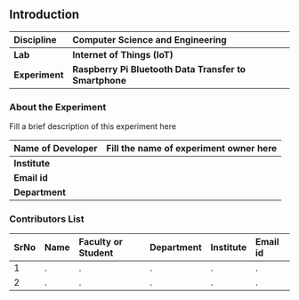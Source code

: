 ## Introduction


<b>Discipline | <b>Computer Science and Engineering
:--|:--|
<b> Lab | <b> Internet of Things (IoT) 
<b> Experiment|     <b>Raspberry Pi Bluetooth Data Transfer to Smartphone

### About the Experiment 

Fill a brief description of this experiment here

<b>Name of Developer | <b> Fill the name of experiment owner here 
:--|:--|
<b> Institute | <b>  
<b> Email id|     <b>  
<b> Department |  

### Contributors List

SrNo | Name | Faculty or Student | Department| Institute | Email id
:--|:--|:--|:--|:--|:--|
1 | . | . | . | . | .
2 | . | . | . | . | .

